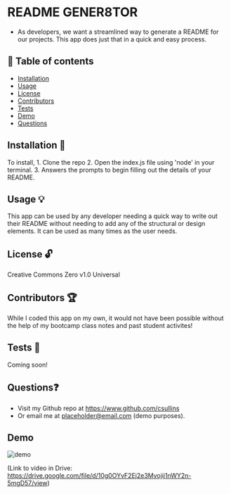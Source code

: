 # README GENER8TOR
  * As developers, we want a streamlined way to generate a README for our projects. This app does just that in a quick and easy process.
  
  ## 📘 Table of contents
  - [Installation](#installation)
  - [Usage](#usage)
  - [License](#license)
  - [Contributors](#contributors)
  - [Tests](#tests)
  - [Demo](#demo)
  - [Questions](#questions)
  
  ## Installation 🔧
  
  To install, 1. Clone the repo 2. Open the index.js file using 'node' in your terminal. 3. Answers the prompts to begin filling out the details of your README.
  
  ## Usage 💡

  This app can be used by any developer needing a quick way to write out their README without needing to add any of the structural     or design elements.      It can be used as many times as the user needs.

  ## License 🔓
  
  Creative Commons Zero v1.0 Universal

  ## Contributors 🏆
  
  While I coded this app on my own, it would not have been possible without the help of my bootcamp class notes and past student activites!
  
  ## Tests 🔬

  Coming soon!

  ## Questions❓

  * Visit my Github repo at https://www.github.com/csullins
  * Or email me at placeholder@email.com (demo purposes).

  ## Demo
  ![demo](./assets/demo.gif)

  (Link to video in Drive: https://drive.google.com/file/d/10g0OYvF2Ej2e3Mvojij1nWY2n-5mgD57/view)
  
  